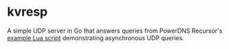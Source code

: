# kvresp
A simple UDP server in Go that answers queries from PowerDNS Recursor's [example Lua script](https://github.com/PowerDNS/pdns/blob/master/pdns/kv-example-script.lua) demonstrating asynchronous UDP queries.
